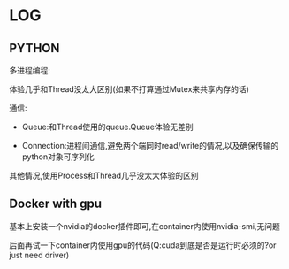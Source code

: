 # LOG

## PYTHON

多进程编程:

体验几乎和Thread没太大区别(如果不打算通过Mutex来共享内存的话)

通信:

* Queue:和Thread使用的queue.Queue体验无差别

* Connection:进程间通信,避免两个端同时read/write的情况,以及确保传输的python对象可序列化

其他情况,使用Process和Thread几乎没太大体验的区别

## Docker with gpu

基本上安装一个nvidia的docker插件即可,在container内使用nvidia-smi,无问题

后面再试一下container内使用gpu的代码(Q:cuda到底是否是运行时必须的?or just need driver)
